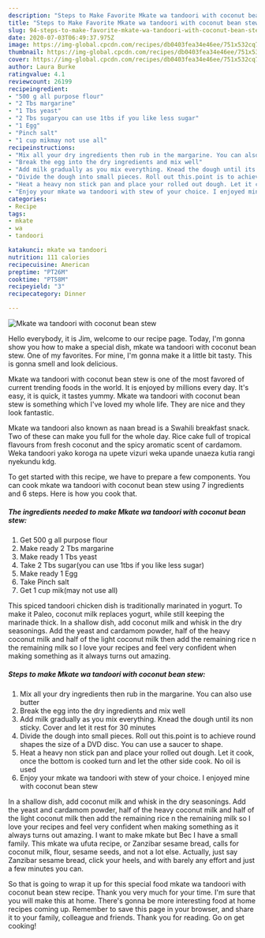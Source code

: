 ```yaml
---
description: "Steps to Make Favorite Mkate wa tandoori with coconut bean stew"
title: "Steps to Make Favorite Mkate wa tandoori with coconut bean stew"
slug: 94-steps-to-make-favorite-mkate-wa-tandoori-with-coconut-bean-stew
date: 2020-07-03T06:49:37.975Z
image: https://img-global.cpcdn.com/recipes/db0403fea34e46ee/751x532cq70/mkate-wa-tandoori-with-coconut-bean-stew-recipe-main-photo.jpg
thumbnail: https://img-global.cpcdn.com/recipes/db0403fea34e46ee/751x532cq70/mkate-wa-tandoori-with-coconut-bean-stew-recipe-main-photo.jpg
cover: https://img-global.cpcdn.com/recipes/db0403fea34e46ee/751x532cq70/mkate-wa-tandoori-with-coconut-bean-stew-recipe-main-photo.jpg
author: Laura Burke
ratingvalue: 4.1
reviewcount: 26199
recipeingredient:
- "500 g all purpose flour"
- "2 Tbs margarine"
- "1 Tbs yeast"
- "2 Tbs sugaryou can use 1tbs if you like less sugar"
- "1 Egg"
- "Pinch salt"
- "1 cup mikmay not use all"
recipeinstructions:
- "Mix all your dry ingredients then rub in the margarine. You can also use butter"
- "Break the egg into the dry ingredients and mix well"
- "Add milk gradually as you mix everything. Knead the dough until its non sticky. Cover and let it rest for 30 minutes"
- "Divide the dough into small pieces. Roll out this.point is to achieve round shapes the size of a DVD disc. You can use a saucer to shape."
- "Heat a heavy non stick pan and place your rolled out dough. Let it cook, once the bottom is cooked turn and let the other side cook. No oil is used"
- "Enjoy your mkate wa tandoori with stew of your choice. I enjoyed mine with coconut bean stew"
categories:
- Recipe
tags:
- mkate
- wa
- tandoori

katakunci: mkate wa tandoori 
nutrition: 111 calories
recipecuisine: American
preptime: "PT26M"
cooktime: "PT58M"
recipeyield: "3"
recipecategory: Dinner

---
```



![Mkate wa tandoori with coconut bean stew](https://img-global.cpcdn.com/recipes/db0403fea34e46ee/751x532cq70/mkate-wa-tandoori-with-coconut-bean-stew-recipe-main-photo.jpg)

Hello everybody, it is Jim, welcome to our recipe page. Today, I'm gonna show you how to make a special dish, mkate wa tandoori with coconut bean stew. One of my favorites. For mine, I'm gonna make it a little bit tasty. This is gonna smell and look delicious.

Mkate wa tandoori with coconut bean stew is one of the most favored of current trending foods in the world. It is enjoyed by millions every day. It's easy, it is quick, it tastes yummy. Mkate wa tandoori with coconut bean stew is something which I've loved my whole life. They are nice and they look fantastic.

Mkate wa tandoori also known as naan bread is a Swahili breakfast snack. Two of these can make you full for the whole day. Rice cake full of tropical flavours from fresh coconut and the spicy aromatic scent of cardamom. Weka tandoori yako koroga na upete vizuri weka upande unaeza kutia rangi nyekundu kdg.


To get started with this recipe, we have to prepare a few components. You can cook mkate wa tandoori with coconut bean stew using 7 ingredients and 6 steps. Here is how you cook that.

<!--inarticleads1-->

##### The ingredients needed to make Mkate wa tandoori with coconut bean stew:

1. Get 500 g all purpose flour
1. Make ready 2 Tbs margarine
1. Make ready 1 Tbs yeast
1. Take 2 Tbs sugar(you can use 1tbs if you like less sugar)
1. Make ready 1 Egg
1. Take Pinch salt
1. Get 1 cup mik(may not use all)


This spiced tandoori chicken dish is traditionally marinated in yogurt. To make it Paleo, coconut milk replaces yogurt, while still keeping the marinade thick. In a shallow dish, add coconut milk and whisk in the dry seasonings. Add the yeast and cardamom powder, half of the heavy coconut milk and half of the light coconut milk then add the remaining rice n the remaining milk so I love your recipes and feel very confident when making something as it always turns out amazing. 

<!--inarticleads2-->

##### Steps to make Mkate wa tandoori with coconut bean stew:

1. Mix all your dry ingredients then rub in the margarine. You can also use butter
1. Break the egg into the dry ingredients and mix well
1. Add milk gradually as you mix everything. Knead the dough until its non sticky. Cover and let it rest for 30 minutes
1. Divide the dough into small pieces. Roll out this.point is to achieve round shapes the size of a DVD disc. You can use a saucer to shape.
1. Heat a heavy non stick pan and place your rolled out dough. Let it cook, once the bottom is cooked turn and let the other side cook. No oil is used
1. Enjoy your mkate wa tandoori with stew of your choice. I enjoyed mine with coconut bean stew


In a shallow dish, add coconut milk and whisk in the dry seasonings. Add the yeast and cardamom powder, half of the heavy coconut milk and half of the light coconut milk then add the remaining rice n the remaining milk so I love your recipes and feel very confident when making something as it always turns out amazing. I want to make mkate but Bec I have a small family. This mkate wa ufuta recipe, or Zanzibar sesame bread, calls for coconut milk, flour, sesame seeds, and not a lot else. Actually, just say Zanzibar sesame bread, click your heels, and with barely any effort and just a few minutes you can. 

So that is going to wrap it up for this special food mkate wa tandoori with coconut bean stew recipe. Thank you very much for your time. I'm sure that you will make this at home. There's gonna be more interesting food at home recipes coming up. Remember to save this page in your browser, and share it to your family, colleague and friends. Thank you for reading. Go on get cooking!
